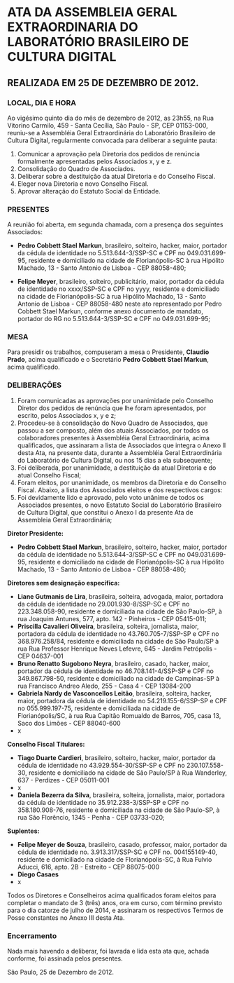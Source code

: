 # ATA DA ASSEMBLEIA GERAL EXTRAORDINARIA DO LABORATÓRIO BRASILEIRO DE CULTURA DIGITAL
## REALIZADA EM 25 DE DEZEMBRO DE 2012.

### LOCAL, DIA E HORA
Ao vigésimo quinto dia do mês de dezembro de 2012, as 23h55, na Rua Vitorino Carmilo, 459 - Santa Cecília, São Paulo - SP, CEP 01153-000, reuniu-se a Assembléia Geral Extraordinária do Laboratório Brasileiro de Cultura Digital, regularmente convocada para deliberar a seguinte pauta:

1. Comunicar a aprovação pela Diretoria dos pedidos de renúncia formalmente apresentadas pelos Associados x, y e z.
2. Consolidação do Quadro de Associados.
3. Deliberar sobre a destituição da atual Diretoria e do Conselho Fiscal.
4. Eleger nova Diretoria e novo Conselho Fiscal.
5. Aprovar alteração do Estatuto Social da Entidade.

### PRESENTES
A reunião foi aberta, em segunda chamada, com a presença dos seguintes Associados:

* **Pedro Cobbett Stael Markun**, brasileiro, solteiro, hacker, maior, portador da cédula de identidade no 5.513.644-3/SSP-SC e CPF no 049.031.699-95, residente e domiciliado na cidade de Florianópolis-SC à rua Hipólito Machado, 13 - Santo Antonio de Lisboa - CEP 88058-480;

* **Felipe Meyer**, brasileiro, solteiro, publicitário, maior, portador da cédula de identidade no xxxx/SSP-SC e CPF no yyyy, residente e domiciliado na cidade de Florianópolis-SC à rua Hipólito Machado, 13 - Santo Antonio de Lisboa - CEP 88058-480 neste ato representado por Pedro Cobbett Stael Markun, conforme anexo documento de mandato, portador do RG no 5.513.644-3/SSP-SC e CPF no 049.031.699-95;

### MESA
Para presidir os trabalhos, compuseram a mesa o Presidente, **Claudio Prado**, acima qualificado e o Secretário **Pedro Cobbett Stael Markun**, acima qualificado.

### DELIBERAÇÕES

1. Foram comunicadas as aprovações por unanimidade pelo Conselho Diretor dos pedidos de renúncia que lhe foram apresentados, por escrito, pelos Associados x, y e z;
2. Procedeu-se à consolidação do Novo Quadro de Associados, que passou a ser composto, além dos atuais Associados, por todos os colaboradores presentes à Assembléia Geral Extraordinária, acima qualificados, que assinaram a lista de Associados que integra o Anexo II desta Ata, na presente data, durante a Assembléia Geral Extraordinária do Laboratório de Cultura Digital, ou nos 15 dias a ela subsequente;
3. Foi deliberada, por unanimidade, a destituição da atual Diretoria e do atual Conselho Fiscal;
4. Foram eleitos, por unanimidade, os membros da Diretoria e do Conselho Fiscal. Abaixo, a lista dos Associados eleitos e dos respectivos cargos:
5. Foi devidamente lido e aprovado, pelo voto unânime de todos os Associados presentes, o novo Estatuto Social do Laboratório Brasileiro de Cultura Digital, que constitui o Anexo I da presente Ata de Assembleia Geral Extraordinária;

**Diretor Presidente:**

* **Pedro Cobbett Stael Markun**, brasileiro, solteiro, hacker, maior, portador da cédula de identidade no 5.513.644-3/SSP-SC e CPF no 049.031.699-95, residente e domiciliado na cidade de Florianópolis-SC à rua Hipólito Machado, 13 - Santo Antonio de Lisboa - CEP 88058-480;

**Diretores sem designação específica:**

* **Liane Gutmanis de Lira**, brasileira, solteira, advogada, maior, portadora da cédula de identidade no 29.001.930-8/SSP-SC e CPF no 223.348.058-90, residente e domiciliada na cidade de São Paulo-SP, à rua Joaquim Antunes, 577, apto. 142 - Pinheiros - CEP 05415-011;
* **Priscilla Cavalieri Oliveira**, brasileira, solteira, jornalista, maior, portadora da cédula de identidade no 43.760.705-7/SSP-SP e CPF no 368.976.258/84, residente e domiciliada na cidade de São Paulo/SP à rua Rua Professor Henrique Neves Lefevre, 645 - Jardim Petrópolis - CEP 04637-001
* **Bruno Renatto Sugobono Neyra**, brasileiro, casado, hacker, maior, portador da cédula de identidade no 46.708.141-4/SSP-SP e CPF no 349.867.798-50, residente e domiciliado na cidade de Campinas-SP à rua Francisco Andreo Aledo, 255 - Casa 4 - CEP 13084-200
* **Gabriela Nardy de Vasconcellos Leitão**, brasileira, solteira, hacker, maior, portadora da cédula de identidade no 54.219.155-6/SSP-SP e CPF no 055.999.197-75, residente e domiciliada na cidade de Florianópolis/SC, à rua Rua Capitão Romualdo de Barros, 705, casa 13, Saco dos Limões - CEP 88040-600
* x

**Conselho Fiscal**
**Titulares:**
* **Tiago Duarte Cardieri**, brasileiro, solteiro, hacker, maior, portador da cédula de identidade no 43.929.554-30/SSP-SP e CPF no 230.107.558-30, residente e domiciliado na cidade de São Paulo/SP à Rua Wanderley, 637 - Perdizes - CEP 05011-001
* x
* **Daniela Bezerra da Silva**, brasileira, solteira, jornalista, maior, portadora da cédula de identidade no 35.912.238-3/SSP-SP e CPF no 358.180.908-76, residente e domiciliada na cidade de São Paulo-SP, à rua São Florêncio, 1345 - Penha - CEP 03733-020;

**Suplentes:**
* **Felipe Meyer de Souza**, brasileiro, casado, professor, maior, portador da cédula de identidade no. 3.913.317/SSP-SC e CPF no. 004155149-40, residente e domiciliado na cidade de Florianópolis-SC, à Rua Fulvio Aducci, 616, apto. 2B - Estreito - CEP 88075-000
* **Diego Casaes**
* x

Todos os Diretores e Conselheiros acima qualificados foram eleitos para completar o mandato de 3 (três) anos, ora em curso, com término previsto para o dia catorze de julho de 2014, e assinaram os respectivos Termos de Posse constantes no Anexo III desta Ata.

### Encerramento

Nada mais havendo a deliberar, foi lavrada e lida esta ata que, achada conforme, foi assinada pelos presentes.

São Paulo, 25 de Dezembro de 2012.
